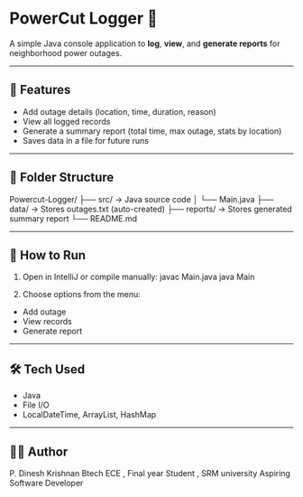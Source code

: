 # PowerCut Logger 🚦

A simple Java console application to **log**, **view**, and **generate reports** for neighborhood power outages.

---

## 📌 Features
- Add outage details (location, time, duration, reason)
- View all logged records
- Generate a summary report (total time, max outage, stats by location)
- Saves data in a file for future runs

---

## 📁 Folder Structure
Powercut-Logger/
├── src/ → Java source code
│ └── Main.java
├── data/ → Stores outages.txt (auto-created)
├── reports/ → Stores generated summary report
└── README.md


---

## 🚀 How to Run

1. Open in IntelliJ or compile manually:
javac Main.java
java Main




2. Choose options from the menu:
- Add outage
- View records
- Generate report

---

## 🛠️ Tech Used

- Java
- File I/O
- LocalDateTime, ArrayList, HashMap

---

## 👨‍💻 Author

P. Dinesh Krishnan
Btech ECE , Final year Student , SRM university
Aspiring Software Developer
